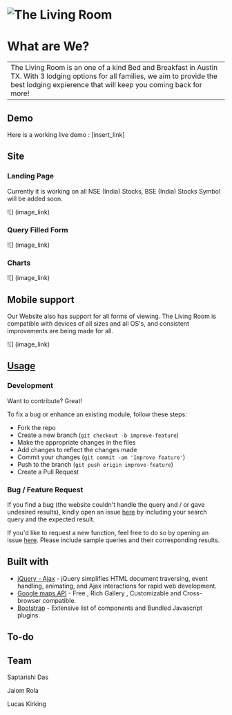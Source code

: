 # ![The Living Room](image_link)
# What are We?
<table>
<tr>
<td>
  The Living Room is an one of a kind Bed and Breakfast in Austin TX. With 3 lodging options for all families, we aim to provide the best lodging expierence that will keep you coming back for more!
</td>
</tr>
</table>


## Demo
Here is a working live demo :  [insert_link]


## Site

### Landing Page
Currently it is working on all NSE (India) Stocks, BSE (India) Stocks Symbol will be added soon.

![] (image_link)

### Query Filled Form
![] (image_link)

### Charts
![] (image_link)


## Mobile support
Our Website also has support for all forms of viewing. The Living Room is compatible with devices of all sizes and all OS's, and consistent improvements are being made for all.

![] (image_link)




## [Usage](Usage_link) 

### Development
Want to contribute? Great!

To fix a bug or enhance an existing module, follow these steps:

- Fork the repo
- Create a new branch (`git checkout -b improve-feature`)
- Make the appropriate changes in the files
- Add changes to reflect the changes made
- Commit your changes (`git commit -am 'Improve feature'`)
- Push to the branch (`git push origin improve-feature`)
- Create a Pull Request 

### Bug / Feature Request

If you find a bug (the website couldn't handle the query and / or gave undesired results), kindly open an issue [here](Email_link) by including your search query and the expected result.

If you'd like to request a new function, feel free to do so by opening an issue [here](Email_link). Please include sample queries and their corresponding results.


## Built with 
[comment]: <add later> 
- [jQuery - Ajax](http://www.w3schools.com/jquery/jquery_ref_ajax.asp) - jQuery simplifies HTML document traversing, event handling, animating, and Ajax interactions for rapid web development.
- [Google maps API](https://developers.google.com/chart/interactive/docs/quick_start) - Free , Rich Gallery , Customizable and Cross-browser compatible.
- [Bootstrap](http://getbootstrap.com/) - Extensive list of components and  Bundled Javascript plugins.


## To-do
[comment]: <add later> 

## Team
Saptarishi Das

Jaiom Rola

Lucas Kirking



